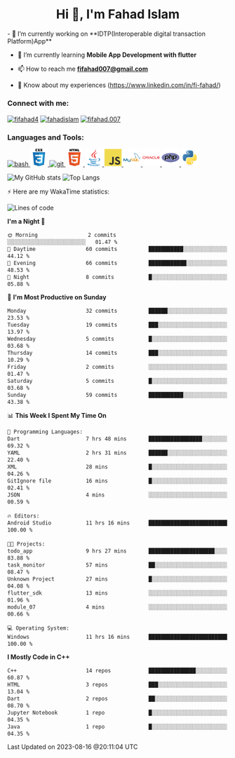 <h1 align="center">Hi 👋, I'm Fahad Islam</h1>
- 🔭 I’m currently working on **IDTP(Interoperable digital transaction Platform)App**

- 🌱 I’m currently learning **Mobile App Development with flutter**

- 📫 How to reach me **fifahad007@gmail.com**

- 📄 Know about my experiences (https://www.linkedin.com/in/fi-fahad/)

<h3 align="left">Connect with me:</h3>
<p align="left">
<a href="https://twitter.com/fifahad4" target="blank"><img align="center" src="https://raw.githubusercontent.com/rahuldkjain/github-profile-readme-generator/master/src/images/icons/Social/twitter.svg" alt="fifahad4" height="30" width="40" /></a>
<a href="https://www.linkedin.com/in/fi-fahad/" target="blank"><img align="center" src="https://raw.githubusercontent.com/rahuldkjain/github-profile-readme-generator/master/src/images/icons/Social/linked-in-alt.svg" alt="fahadislam" height="30" width="40" /></a>
<a href="https://fb.com/fifahad.007" target="blank"><img align="center" src="https://raw.githubusercontent.com/rahuldkjain/github-profile-readme-generator/master/src/images/icons/Social/facebook.svg" alt="fifahad.007" height="30" width="40" /></a>
</p>

<h3 align="left">Languages and Tools:</h3>
<p align="left"> <a href="https://www.gnu.org/software/bash/" target="_blank" rel="noreferrer"> <img src="https://www.vectorlogo.zone/logos/gnu_bash/gnu_bash-icon.svg" alt="bash" width="40" height="40"/> </a> <a href="https://www.w3schools.com/css/" target="_blank" rel="noreferrer"> <img src="https://raw.githubusercontent.com/devicons/devicon/master/icons/css3/css3-original-wordmark.svg" alt="css3" width="40" height="40"/> </a> <a href="https://git-scm.com/" target="_blank" rel="noreferrer"> <img src="https://www.vectorlogo.zone/logos/git-scm/git-scm-icon.svg" alt="git" width="40" height="40"/> </a> <a href="https://www.w3.org/html/" target="_blank" rel="noreferrer"> <img src="https://raw.githubusercontent.com/devicons/devicon/master/icons/html5/html5-original-wordmark.svg" alt="html5" width="40" height="40"/> </a> <a href="https://www.java.com" target="_blank" rel="noreferrer"> <img src="https://raw.githubusercontent.com/devicons/devicon/master/icons/java/java-original.svg" alt="java" width="40" height="40"/> </a> <a href="https://developer.mozilla.org/en-US/docs/Web/JavaScript" target="_blank" rel="noreferrer"> <img src="https://raw.githubusercontent.com/devicons/devicon/master/icons/javascript/javascript-original.svg" alt="javascript" width="40" height="40"/> </a> <a href="https://www.mysql.com/" target="_blank" rel="noreferrer"> <img src="https://raw.githubusercontent.com/devicons/devicon/master/icons/mysql/mysql-original-wordmark.svg" alt="mysql" width="40" height="40"/> </a> <a href="https://www.oracle.com/" target="_blank" rel="noreferrer"> <img src="https://raw.githubusercontent.com/devicons/devicon/master/icons/oracle/oracle-original.svg" alt="oracle" width="40" height="40"/> </a> <a href="https://www.php.net" target="_blank" rel="noreferrer"> <img src="https://raw.githubusercontent.com/devicons/devicon/master/icons/php/php-original.svg" alt="php" width="40" height="40"/> </a> <a href="https://www.python.org" target="_blank" rel="noreferrer"> <img src="https://raw.githubusercontent.com/devicons/devicon/master/icons/python/python-original.svg" alt="python" width="40" height="40"/> </a> </p>

![My GitHub stats](https://github-readme-stats.vercel.app/api?username=Fahaddada47&show_icons=true&theme=radical)
![Top Langs](https://github-readme-stats.vercel.app/api/top-langs/?username=Fahaddada47&layout=donut)


⚡ Here are my WakaTime statistics:

<!--START_SECTION:waka-->
![Lines of code](https://img.shields.io/badge/From%20Hello%20World%20I%27ve%20Written-200.1%20thousand%20lines%20of%20code-blue)

**I'm a Night 🦉** 

```text
🌞 Morning                2 commits           ░░░░░░░░░░░░░░░░░░░░░░░░░   01.47 % 
🌆 Daytime                60 commits          ███████████░░░░░░░░░░░░░░   44.12 % 
🌃 Evening                66 commits          ████████████░░░░░░░░░░░░░   48.53 % 
🌙 Night                  8 commits           █░░░░░░░░░░░░░░░░░░░░░░░░   05.88 % 
```
📅 **I'm Most Productive on Sunday** 

```text
Monday                   32 commits          ██████░░░░░░░░░░░░░░░░░░░   23.53 % 
Tuesday                  19 commits          ███░░░░░░░░░░░░░░░░░░░░░░   13.97 % 
Wednesday                5 commits           █░░░░░░░░░░░░░░░░░░░░░░░░   03.68 % 
Thursday                 14 commits          ███░░░░░░░░░░░░░░░░░░░░░░   10.29 % 
Friday                   2 commits           ░░░░░░░░░░░░░░░░░░░░░░░░░   01.47 % 
Saturday                 5 commits           █░░░░░░░░░░░░░░░░░░░░░░░░   03.68 % 
Sunday                   59 commits          ███████████░░░░░░░░░░░░░░   43.38 % 
```


📊 **This Week I Spent My Time On** 

```text
💬 Programming Languages: 
Dart                     7 hrs 48 mins       █████████████████░░░░░░░░   69.32 % 
YAML                     2 hrs 31 mins       ██████░░░░░░░░░░░░░░░░░░░   22.40 % 
XML                      28 mins             █░░░░░░░░░░░░░░░░░░░░░░░░   04.26 % 
GitIgnore file           16 mins             █░░░░░░░░░░░░░░░░░░░░░░░░   02.41 % 
JSON                     4 mins              ░░░░░░░░░░░░░░░░░░░░░░░░░   00.59 % 

🔥 Editors: 
Android Studio           11 hrs 16 mins      █████████████████████████   100.00 % 

🐱‍💻 Projects: 
todo_app                 9 hrs 27 mins       █████████████████████░░░░   83.88 % 
task_monitor             57 mins             ██░░░░░░░░░░░░░░░░░░░░░░░   08.47 % 
Unknown Project          27 mins             █░░░░░░░░░░░░░░░░░░░░░░░░   04.08 % 
flutter_sdk              13 mins             ░░░░░░░░░░░░░░░░░░░░░░░░░   01.96 % 
module_07                4 mins              ░░░░░░░░░░░░░░░░░░░░░░░░░   00.66 % 

💻 Operating System: 
Windows                  11 hrs 16 mins      █████████████████████████   100.00 % 
```

**I Mostly Code in C++** 

```text
C++                      14 repos            ███████████████░░░░░░░░░░   60.87 % 
HTML                     3 repos             ███░░░░░░░░░░░░░░░░░░░░░░   13.04 % 
Dart                     2 repos             ██░░░░░░░░░░░░░░░░░░░░░░░   08.70 % 
Jupyter Notebook         1 repo              █░░░░░░░░░░░░░░░░░░░░░░░░   04.35 % 
Java                     1 repo              █░░░░░░░░░░░░░░░░░░░░░░░░   04.35 % 
```




 Last Updated on 2023-08-16 @20:11:04 UTC
<!--END_SECTION:waka-->


